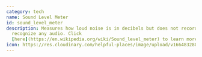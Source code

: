 ```yaml
---
category: tech
name: Sound Level Meter
id: sound_level_meter
description: Measures how loud noise is in decibels but does not record or
  recognize any audio. Click
  [here](https://en.wikipedia.org/wiki/Sound_level_meter) to learn more
icon: https://res.cloudinary.com/helpful-places/image/upload/v1664832808/dtpr-icons/tech/voice_waavb6.svg
---
```

